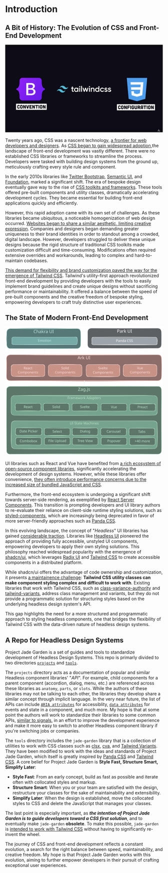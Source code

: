 # Introduction

## A Bit of History: The Evolution of CSS and Front-End Development

<div align="center">
  <img alt="Tailwind Between Bootstrap and CSS" src="../.media/tailwind-in-between.png" width="800">
</div>

Twenty years ago, CSS was a nascent technology, [a frontier for web developers and designers](https://www.webdesignmuseum.org/css-layout-pioneers/style-00s).
As [CSS began to gain widespread adoption](https://css-tricks.com/look-back-history-css/#aa-the-pioneers-of-standards-based-design),the landscape of front-end development was vastly different.
There were no established CSS libraries or frameworks to streamline the process.
Developers were tasked with building design systems from the ground up, meticulously crafting every style rule and component.

In the early 2010s libraries like [Twitter Bootstrap](https://getbootstrap.com/docs/5.3/about/overview/#history),
[Semantic UI](https://www.freecodecamp.org/news/semantic-ui-guide/), and [Foundation](https://get.foundation/showcase/about.html), marked a significant shift.
The era of bespoke design eventually gave way to the rise of [CSS toolkits and frameworks](https://bestofjs.org/projects?tags=css-lib).
These tools offered pre-built components and utility classes, dramatically accelerating development cycles.
They became essential for building front-end applications quickly and efficiently.

However, this rapid adoption came with its own set of challenges.
As these libraries became ubiquitous, a noticeable homogenization of web design occurred.
[Websites began to share a similar aesthetic, limiting creative expression](https://www.fastcompany.com/90501691/science-confirms-it-web-sites-really-do-all-look-the-same).
Companies and designers began demanding greater uniqueness to their brand identities in order to standout among a crowded, digital landscape.
However, developers struggled to deliver these unique designs because the rigid structure of traditional CSS toolkits made customization difficult and time-consuming.
Modifications often required extensive overrides and workarounds, leading to complex and hard-to-maintain codebases.

[This demand for flexibility and brand customization paved the way for the emergence of Tailwind CSS](https://www.youtube.com/watch?v=J_7_mnFSLDg).
Tailwind's utility-first approach revolutionized front-end development by providing developers with the tools
to easily implement brand guidelines and create unique designs without sacrificing performance or maintainability.
It offered a balance between the speed of pre-built components and the creative freedom of bespoke styling, empowering developers to craft truly distinctive user experiences.

## The State of Modern Front-End Development

<div align="center">
  <img alt="Ark UI Headless Architecture" src="../.media/ark-ui-headless-architecture.svg" width="800">
</div>

UI libraries such as React and Vue have benefited from [a rich ecosystem of open-source component libraries](https://bestofjs.org/projects?tags=component),
significantly accelerating the development of design systems. However, while these libraries offer convenience,
[they often introduce performance concerns due to the increased size of bundled JavaScript and CSS](https://css-tricks.com/a-thorough-analysis-of-css-in-js/).

Furthermore, the front-end ecosystem is undergoing a significant shift towards server-side rendering, as exemplified by [React Server Components](https://react.dev/reference/rsc/server-components).
This transition is prompting developers and UI library authors to re-evaluate their reliance on client-side runtime styling solutions,
such as [styled-components](https://opencollective.com/styled-components/updates/thank-you), which are increasingly being deprecated in favor of more server-friendly approaches
such as [Panda CSS](https://panda-css.com/).

In this evolving landscape, the concept of "_Headless_" UI libraries has gained [considerable traction](https://npmtrends.com/@chakra-ui/react-vs-@mantine/core-vs-@mui/material-vs-@radix-ui/primitive).
Libraries like [Headless UI](https://headlessui.com/) pioneered the approach of providing fully accessible, unstyled UI components, empowering developers to apply their own styling solutions.
This philosophy reached widespread popularity with the emergence of [shadcn/ui](https://ui.shadcn.com/),
which leverages [Radix UI](https://www.radix-ui.com/) and [Tailwind CSS](https://tailwindcss.com/) to create accessible components in a distributed platform.

While shadcn/ui offers the advantage of code ownership and customization, it presents [a maintainence challenge](https://github.com/shadcn-ui/ui/issues/878): **Tailwind CSS utility classes can make component styling complex and difficult to work with**.
Existing libraries that work with Tailwind CSS, such as [class-variance-authority](https://cva.style/) and [tailwind-variants](https://www.tailwind-variants.org/),
address class management and variants, but they do not provide a programmatic solution for structuring styles based on the underlying headless design system's API.

This gap highlights the need for a more structured and programmatic approach to styling headless components, one that bridges the flexibility of Tailwind CSS with the data-driven nature of headless design systems.

## A Repo for Headless Design Systems

Project Jade Garden is a set of guides and tools to standardize development of Headless Design Systems.
This repo is primarly divided to two directories [`projects`](../projects) and [`tools`](../tools).

The `projects` directory acts as a documentation of popular and similar Headless component libraries' "_API_".
For example, child components for a parent component (accordion, dialog, menu, etc.) are referenced across these libraries as `anatomy`, `parts`, or `slots`.
While the authors of these libraries may not be talking to each other, the libraries they develop share a similar concept through implicit language.
In the very near future, the list of APIs can include [`ARIA attributes`](https://developer.mozilla.org/en-US/docs/Web/Accessibility/ARIA/Reference/Attributes) for accessiblity,
[`data attributes`](https://developer.mozilla.org/en-US/docs/Web/HTML/Reference/Global_attributes/data-*) for events and state in a component, and much more.
My hope is that at some point the authors will work to standardize their libraries to some common APIs, [similar to signals](https://github.com/transitive-bullshit/ts-reactive-comparison),
in an effort to improve the development experience and make it more easy to switch to another Headless component library if you're switching jobs or companies.

The `tools` directory includes the `jade-garden` library that is a collection of utilities to work with CSS classes
such as [clsx](https://github.com/lukeed/clsx), [cva](https://github.com/joe-bell/cva), and [Tailwind Variants](https://github.com/heroui-inc/tailwind-variants).
They have been modified to work with the ideas and standards of Project Jade Garden, which itself is greatly inspired by [Panda CSS](https://panda-css.com/docs/overview/why-panda) and [Tailwind CSS](https://tailwindcss.com/blog/tailwindcss-v4).
A core belief for Project Jade Garden is **Style Fast, Structure Smart, Simplify Later**:

- **Style Fast**: From an early concept, build as fast as possible and iterate often with collocated styles and markup.
- **Structure Smart**: When you or your team are satisfied with the design, restructure your classes for the sake of maintainability and extensibility.
- **Simplify Later**: When the design is established, move the collocated styles to CSS and delete the JavaScript that manages your classes.

The last point is especially important, as **_the intention of Project Jade Garden is to guide developers toward a CSS first solution_**, and to eventually make `jade-garden` **obsolete**.
To make this possible, `jade-garden` is [intended to work with Tailwind CSS](../tools/unplugin-jade-garden) without having to significantly re-invent the wheel.

The journey of CSS and front-end development reflects a constant evolution, a search for the right balance between speed, maintainability, and creative freedom.
My hope is that Project Jade Garden works with this evolution, aiming to further empower developers in their pursuit of crafting exceptional user experiences.
